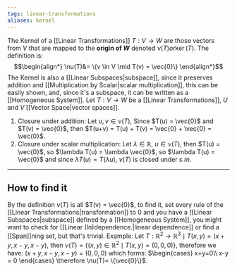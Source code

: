 ```yaml
---
tags: linear-transformations
aliases: kernel
---
```

The Kernel of a [[Linear Transformations]] $T: V \rightarrow W$ are those vectors from $V$ that are mapped to the **origin of $W$** denoted $\nu(T) or \ker(T)$. The definition is:
$$\begin{align*}
\nu(T)&= \{v \in V \mid T(v) = \vec{0}\}
\end{align*}$$
The Kernel is also a [[Linear Subspaces|subspace]], since it preserves addition and [[Multiplication by Scalar|scalar multiplication]], this can be easily shown, and, since it's a subspace, it can be written as a [[Homogeneous System]].
Let $T: V \rightarrow W$ be a [[Linear Transformations]], $U$ and $V$ [[Vector Space|vector spaces]].
1. Closure under addition:
Let $u,v \in \nu(T)$, Since $T(u) = \vec{0}$ and $T(v) = \vec{0}$, then $T(u+v) = T(u) + T(v) = \vec{0} + \vec{0} = \vec{0}$.
2. Closure under scalar multiplication:
Let $\lambda \in \mathbb{R}$, $u \in \nu(T)$, then $T(u) = \vec{0}$, so $\lambda T(u) = \lambda \vec{0}$, so $\lambda T(u) = \vec{0}$ and since $\lambda T(u) = T(\lambda u)$, $\nu(T)$ is closed under *s.m*.
___
## How to find it
By the definition $\nu(T)$ is all $T(v) = \vec{0}$, to find it, set every rule of the [[Linear Transformations|transformation]] to $0$ and you have a [[Linear Subspaces|subspace]] defined by a [[Homogeneous System]], you might want to check for [[Linear (In)dependence.|linear dependence]] or find a [[Span]]ning set, but that's trivial. Example:
Let $T:\mathbb{R}^{2}\rightarrow\mathbb{R}^{3} \mid T(x,y)=(x+y, x-y, x-y)$, then $\nu(T)=\{(x,y) \in \mathbb{R}^{2} \mid T(x,y) = (0,0,0)\}$, therefore we have: $(x+y, x-y, x-y) = (0,0,0)$ which forms: $\begin{cases} x+y=0\\ x-y = 0 \end{cases} \therefore \nu(T)= \{\vec{0}\}$. 


